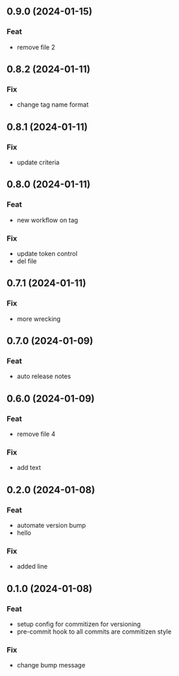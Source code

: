 ## 0.9.0 (2024-01-15)

### Feat

- remove file 2

## 0.8.2 (2024-01-11)

### Fix

- change tag name format

## 0.8.1 (2024-01-11)

### Fix

- update criteria

## 0.8.0 (2024-01-11)

### Feat

- new workflow on tag

### Fix

- update token control
- del file

## 0.7.1 (2024-01-11)

### Fix

- more wrecking

## 0.7.0 (2024-01-09)

### Feat

- auto release notes

## 0.6.0 (2024-01-09)

### Feat

- remove file 4

### Fix

- add text

## 0.2.0 (2024-01-08)

### Feat

- automate version bump
- hello

### Fix

- added line

## 0.1.0 (2024-01-08)

### Feat

- setup config for commitizen for versioning
- pre-commit hook to all commits are commitizen style

### Fix

- change bump message
